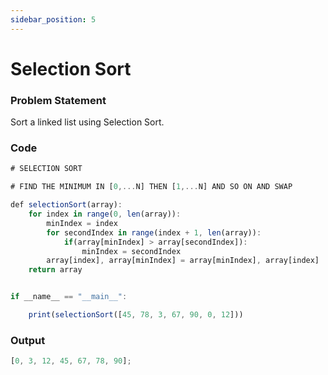 ```yaml
---
sidebar_position: 5
---
```


# Selection Sort

### Problem Statement

Sort a linked list using Selection Sort.

### Code

```jsx title="Python Code"
# SELECTION SORT

# FIND THE MINIMUM IN [0,...N] THEN [1,...N] AND SO ON AND SWAP

def selectionSort(array):
    for index in range(0, len(array)):
        minIndex = index
        for secondIndex in range(index + 1, len(array)):
            if(array[minIndex] > array[secondIndex]):
                minIndex = secondIndex
        array[index], array[minIndex] = array[minIndex], array[index]
    return array


if __name__ == "__main__":

    print(selectionSort([45, 78, 3, 67, 90, 0, 12]))
```

### Output

```jsx title="output"
[0, 3, 12, 45, 67, 78, 90];
```
